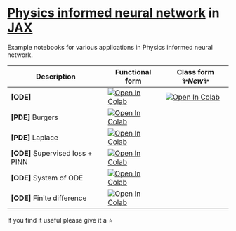 # [Physics informed neural network](https://maziarraissi.github.io/PINNs/) in [JAX](https://github.com/google/jax)

Example notebooks for various applications in Physics informed neural network.

| Description  |  Functional form | Class form ✨*New*✨  |
|---|---|---|
| **[ODE]**  | <a href="https://colab.research.google.com/github/ASEM000/Physics-informed-neural-network-in-JAX/blob/main/%5B1%5D_ODE_PINN.ipynb" target="_parent"><img src="https://colab.research.google.com/assets/colab-badge.svg" alt="Open In Colab"/></a>  | <a href="https://colab.research.google.com/github/ASEM000/Physics-informed-neural-network-in-JAX/blob/main/%5B1%5D_ODE_PINN_ClassForm.ipynb" target="_parent"><img src="https://colab.research.google.com/assets/colab-badge.svg" alt="Open In Colab"/></a>  |
|  **[PDE]** Burgers |  <a href="https://colab.research.google.com/github/ASEM000/Physics-informed-neural-network-in-JAX/blob/main/%5B2%5D_PDE_Burgers_PINN.ipynb" target="_parent"><img src="https://colab.research.google.com/assets/colab-badge.svg" alt="Open In Colab"/></a> |   |
|  **[PDE]** Laplace | <a href="https://colab.research.google.com/github/ASEM000/Physics-informed-neural-network-in-JAX/blob/main/%5B3%5D_PDE_Laplace_PINN.ipynb" target="_parent"><img src="https://colab.research.google.com/assets/colab-badge.svg" alt="Open In Colab"/></a>  |   |
|  **[ODE]** Supervised loss + PINN | <a href="https://colab.research.google.com/github/ASEM000/Physics-informed-neural-network-in-JAX/blob/main/%5B4%5D_ODE_Supervised_and_PINN.ipynb" target="_parent"><img src="https://colab.research.google.com/assets/colab-badge.svg" alt="Open In Colab"/></a>  |   |
| **[ODE]** System of ODE  | <a href="https://colab.research.google.com/github/ASEM000/Physics-informed-neural-network-in-JAX/blob/main/%5B5%5D_System_of_ODEs_PINN.ipynb" target="_parent"><img src="https://colab.research.google.com/assets/colab-badge.svg" alt="Open In Colab"/></a>  |   |
|  **[ODE]** Finite difference | <a href="https://colab.research.google.com/github/ASEM000/Physics-informed-neural-network-in-JAX/blob/main/%5B6%5D_ODE_PINN_finite_difference.ipynb" target="_parent"><img src="https://colab.research.google.com/assets/colab-badge.svg" alt="Open In Colab"/></a>  |   |


If you find it useful please give it a ⭐
